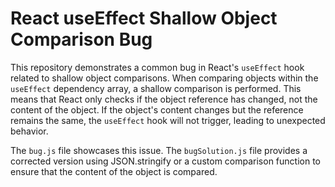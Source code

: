 # React useEffect Shallow Object Comparison Bug

This repository demonstrates a common bug in React's `useEffect` hook related to shallow object comparisons.  When comparing objects within the `useEffect` dependency array, a shallow comparison is performed. This means that React only checks if the object reference has changed, not the content of the object.  If the object's content changes but the reference remains the same, the `useEffect` hook will not trigger, leading to unexpected behavior.

The `bug.js` file showcases this issue. The `bugSolution.js` file provides a corrected version using JSON.stringify or a custom comparison function to ensure that the content of the object is compared.